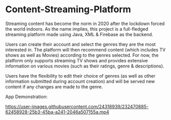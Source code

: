 # Content-Streaming-Platform

Streaming content has become the norm in 2020 after the lockdown forced the world indoors. As the name implies, this project is a full-fledged streaming platform made using Java, XML & Firebase as the backend.

Users can create their account and select the genres they are the most interested in. The platform will then recommend content (which includes TV shows as well as Movies) according to the genres selected. For now, the platform only supports streaming TV shows and provides extensive information on various movies (such as their ratings, genre & descriptions).

Users have the flexibility to edit their choice of genres (as well as other information submitted during account creation) and will be served new content if any changes are made to the genre.

App Demonstration:

https://user-images.githubusercontent.com/24318939/232470885-62458928-25b3-45ba-a241-2046a507155a.mp4

